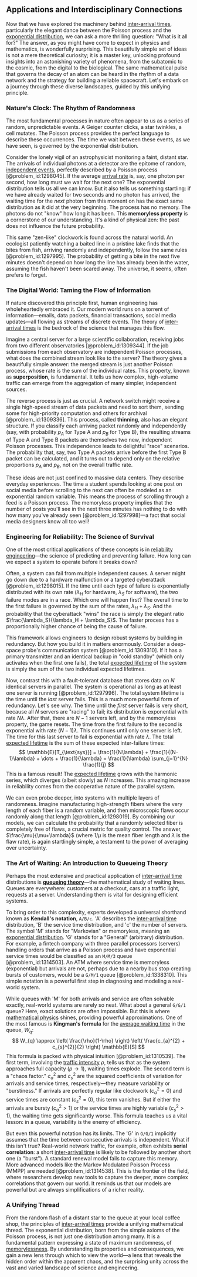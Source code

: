 ## Applications and Interdisciplinary Connections

Now that we have explored the machinery behind [inter-arrival times](@article_id:198603), particularly the elegant dance between the Poisson process and the [exponential distribution](@article_id:273400), we can ask a more thrilling question: "What is it all for?" The answer, as you might have come to expect in physics and mathematics, is wonderfully surprising. This beautifully simple set of ideas is not a mere theoretical curiosity; it is a master key, unlocking profound insights into an astonishing variety of phenomena, from the subatomic to the cosmic, from the digital to the biological. The same mathematical pulse that governs the decay of an atom can be heard in the rhythm of a data network and the strategy for building a reliable spacecraft. Let's embark on a journey through these diverse landscapes, guided by this unifying principle.

### Nature's Clock: The Rhythm of Randomness

The most fundamental processes in nature often appear to us as a series of random, unpredictable events. A Geiger counter clicks, a star twinkles, a cell mutates. The Poisson process provides the perfect language to describe these occurrences. The time we wait between these events, as we have seen, is governed by the exponential distribution.

Consider the lonely vigil of an astrophysicist monitoring a faint, distant star. The arrivals of individual photons at a detector are the epitome of random, [independent events](@article_id:275328), perfectly described by a Poisson process [@problem_id:1298045]. If the average [arrival rate](@article_id:271309) is, say, one photon per second, how long must we wait for the next one? The exponential distribution tells us all we can know. But it also tells us something startling: if we have already waited for two seconds and no photon has arrived, the waiting time for the *next* photon from this moment on has the exact same distribution as it did at the very beginning. The process has no memory. The photons do not "know" how long it has been. This **memoryless property** is a cornerstone of our understanding. It's a kind of physical zen: the past does not influence the future probability.

This same "zen-like" clockwork is found across the natural world. An ecologist patiently watching a baited line in a pristine lake finds that the bites from fish, arriving randomly and independently, follow the same rules [@problem_id:1297995]. The probability of getting a bite in the next five minutes doesn't depend on how long the line has already been in the water, assuming the fish haven't been scared away. The universe, it seems, often prefers to forget.

### The Digital World: Taming the Flow of Information

If nature discovered this principle first, human engineering has wholeheartedly embraced it. Our modern world runs on a torrent of information—emails, data packets, financial transactions, social media updates—all flowing as streams of discrete events. The theory of [inter-arrival times](@article_id:198603) is the bedrock of the science that manages this flow.

Imagine a central server for a large scientific collaboration, receiving jobs from two different observatories [@problem_id:1309344]. If the job submissions from each observatory are independent Poisson processes, what does the combined stream look like to the server? The theory gives a beautifully simple answer: the merged stream is just another Poisson process, whose rate is the sum of the individual rates. This property, known as **superposition**, is fundamental. It tells us how complex, high-volume traffic can emerge from the aggregation of many simpler, independent sources.

The reverse process is just as crucial. A network switch might receive a single high-speed stream of data packets and need to sort them, sending some for high-priority computation and others for archival [@problem_id:1309336]. This process, called **thinning**, also has an elegant structure. If you classify each arriving packet randomly and independently (say, with probability $p_A$ for Type A and $p_B$ for Type B), the resulting streams of Type A and Type B packets are themselves two new, independent Poisson processes. This independence leads to delightful "race" scenarios. The probability that, say, two Type A packets arrive before the first Type B packet can be calculated, and it turns out to depend only on the relative proportions $p_A$ and $p_B$, not on the overall traffic rate.

These ideas are not just confined to massive data centers. They describe everyday experiences. The time a student spends looking at one post on social media before scrolling to the next can often be modeled as an exponential random variable. This means the process of scrolling through a feed is a Poisson process. The memoryless property implies that the number of posts you'll see in the next three minutes has nothing to do with how many you've already seen [@problem_id:1297998]—a fact that social media designers know all too well!

### Engineering for Reliability: The Science of Survival

One of the most critical applications of these concepts is in [reliability engineering](@article_id:270817)—the science of predicting and preventing failure. How long can we expect a system to operate before it breaks down?

Often, a system can fail from multiple independent causes. A server might go down due to a hardware malfunction or a targeted cyberattack [@problem_id:1298015]. If the time until each type of failure is exponentially distributed with its own rate ($\lambda_H$ for hardware, $\lambda_S$ for software), the two failure modes are in a race. Which one will happen first? The overall time to the first failure is governed by the sum of the rates, $\lambda_H + \lambda_S$. And the probability that the cyberattack "wins" the race is simply the elegant ratio $\frac{\lambda_S}{\lambda_H + \lambda_S}$. The faster process has a proportionally higher chance of being the cause of failure.

This framework allows engineers to design robust systems by building in redundancy. But how you build it in matters enormously. Consider a deep-space probe's communication system [@problem_id:1309310]. If it has a primary transmitter and an identical backup in "cold standby" (which only activates when the first one fails), the total [expected lifetime](@article_id:274430) of the system is simply the sum of the two individual expected lifetimes.

Now, contrast this with a fault-tolerant database that stores data on $N$ identical servers in parallel. The system is operational as long as at least one server is running [@problem_id:1297996]. The total system lifetime is the time until the *last* server fails. This is a much more powerful form of redundancy. Let's see why. The time until the *first* server fails is very short, because all $N$ servers are "racing" to fail; its distribution is exponential with rate $N\lambda$. After that, there are $N-1$ servers left, and by the memoryless property, the game resets. The time from the first failure to the second is exponential with rate $(N-1)\lambda$. This continues until only one server is left. The time for this last server to fail is exponential with rate $\lambda$. The total [expected lifetime](@article_id:274430) is the sum of these expected inter-failure times:
$$ \mathbb{E}[T_{\text{sys}}] = \frac{1}{N\lambda} + \frac{1}{(N-1)\lambda} + \dots + \frac{1}{\lambda} = \frac{1}{\lambda} \sum_{j=1}^{N} \frac{1}{j} $$
This is a famous result! The [expected lifetime](@article_id:274430) grows with the harmonic series, which diverges (albeit slowly) as $N$ increases. This amazing increase in reliability comes from the cooperative nature of the parallel system.

We can even probe deeper, into systems with multiple layers of randomness. Imagine manufacturing high-strength fibers where the very length of each fiber is a random variable, and then microscopic flaws occur randomly along that length [@problem_id:1298019]. By combining our models, we can calculate the probability that a randomly selected fiber is completely free of flaws, a crucial metric for quality control. The answer, $\frac{\mu}{\mu+\lambda}$ (where $1/\mu$ is the mean fiber length and $\lambda$ is the flaw rate), is again startlingly simple, a testament to the power of averaging over uncertainty.

### The Art of Waiting: An Introduction to Queueing Theory

Perhaps the most extensive and practical application of [inter-arrival time](@article_id:271390) distributions is **[queueing theory](@article_id:273287)**—the mathematical study of waiting lines. Queues are everywhere: customers at a checkout, cars at a traffic light, requests at a server. Understanding them is vital for designing efficient systems.

To bring order to this complexity, experts developed a universal shorthand known as **Kendall's notation**, `A/B/c`. 'A' describes the [inter-arrival time](@article_id:271390) distribution, 'B' the service time distribution, and 'c' the number of servers. The symbol 'M' stands for "Markovian" or memoryless, meaning an [exponential distribution](@article_id:273400). 'G' stands for a "General" (arbitrary) distribution. For example, a fintech company with three parallel processors (servers) handling orders that arrive as a Poisson process and have exponential service times would be classified as an `M/M/3` queue [@problem_id:1314503]. An ATM where service time is memoryless (exponential) but arrivals are not, perhaps due to a nearby bus stop creating bursts of customers, would be a `G/M/1` queue [@problem_id:1338310]. This simple notation is a powerful first step in diagnosing and modeling a real-world system.

While queues with 'M' for both arrivals and service are often solvable exactly, real-world systems are rarely so neat. What about a general `G/G/1` queue? Here, exact solutions are often impossible. But this is where [mathematical physics](@article_id:264909) shines, providing powerful approximations. One of the most famous is **Kingman's formula** for the [average waiting time](@article_id:274933) in the queue, $W_q$:
$$ W_{q} \approx \left( \frac{\rho}{1-\rho} \right) \left( \frac{c_{a}^{2} + c_{s}^{2}}{2} \right) \mathbb{E}[S] $$
This formula is packed with physical intuition [@problem_id:1310539]. The first term, involving the [traffic intensity](@article_id:262987) $\rho$, tells us that as the system approaches full capacity ($\rho \to 1$), waiting times explode. The second term is a "chaos factor." $c_a^2$ and $c_s^2$ are the squared coefficients of variation for arrivals and service times, respectively—they measure variability or "burstiness." If arrivals are perfectly regular like clockwork ($c_a^2=0$) and service times are constant ($c_s^2=0$), this term vanishes. But if either the arrivals are bursty ($c_a^2 > 1$) or the service times are highly variable ($c_s^2 > 1$), the waiting time gets significantly worse. This formula teaches us a vital lesson: in a queue, variability is the enemy of efficiency.

But even this powerful notation has its limits. The 'G' in `G/G/1` implicitly assumes that the time between consecutive arrivals is independent. What if this isn't true? Real-world network traffic, for example, often exhibits **serial correlation**: a short [inter-arrival time](@article_id:271390) is likely to be followed by another short one (a "burst"). A standard renewal model fails to capture this memory. More advanced models like the Markov Modulated Poisson Process (MMPP) are needed [@problem_id:1314538]. This is the frontier of the field, where researchers develop new tools to capture the deeper, more complex correlations that govern our world. It reminds us that our models are powerful but are always simplifications of a richer reality.

### A Unifying Thread

From the random flash of a distant star to the queue at your local coffee shop, the principles of [inter-arrival times](@article_id:198603) provide a unifying mathematical thread. The exponential distribution, born from the simple axioms of the Poisson process, is not just one distribution among many. It is a fundamental pattern expressing a state of maximum randomness, of [memorylessness](@article_id:268056). By understanding its properties and consequences, we gain a new lens through which to view the world—a lens that reveals the hidden order within the apparent chaos, and the surprising unity across the vast and varied landscape of science and engineering.